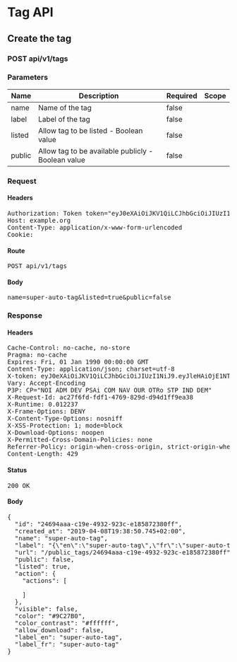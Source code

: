 # Tag API

## Create the tag

### POST api/v1/tags

### Parameters

| Name | Description | Required | Scope |
|------|-------------|----------|-------|
| name | Name of the tag | false |  |
| label | Label of the tag | false |  |
| listed | Allow tag to be listed - Boolean value | false |  |
| public | Allow tag to be available publicly - Boolean value | false |  |

### Request

#### Headers

<pre>Authorization: Token token=&quot;eyJ0eXAiOiJKV1QiLCJhbGciOiJIUzI1NiJ9.eyJleHAiOjE1NTQ3NTk1MzAsImlhdCI6MTU1NDc0NTEzMCwidXNlcl9pZCI6IjFhNTg4ZDViLTdlYjMtNGE1ZS1iMjQ0LWM5MjQ1YWFjMmE2MCIsImFiaWxpdGllcyI6eyJ0YWdzIjp7ImF1dG9fdGFnIjoic3VwZXItYXV0by10YWcifX19.I-ZWG4KbIlRNTWhHfPgaYIiRkleaimaKSCDik1dKnSM&quot;
Host: example.org
Content-Type: application/x-www-form-urlencoded
Cookie: </pre>

#### Route

<pre>POST api/v1/tags</pre>

#### Body

<pre>name=super-auto-tag&listed=true&public=false</pre>

### Response

#### Headers

<pre>Cache-Control: no-cache, no-store
Pragma: no-cache
Expires: Fri, 01 Jan 1990 00:00:00 GMT
Content-Type: application/json; charset=utf-8
X-token: eyJ0eXAiOiJKV1QiLCJhbGciOiJIUzI1NiJ9.eyJleHAiOjE1NTQ3NTk1MzAsImlhdCI6MTU1NDc0NTEzMCwidXNlcl9pZCI6IjFhNTg4ZDViLTdlYjMtNGE1ZS1iMjQ0LWM5MjQ1YWFjMmE2MCIsImFiaWxpdGllcyI6eyJ0YWdzIjp7ImF1dG9fdGFnIjoic3VwZXItYXV0by10YWcifX19.I-ZWG4KbIlRNTWhHfPgaYIiRkleaimaKSCDik1dKnSM
Vary: Accept-Encoding
P3P: CP=&quot;NOI ADM DEV PSAi COM NAV OUR OTRo STP IND DEM&quot;
X-Request-Id: ac27f6fd-fdf1-4769-829d-d94d1ff9ea38
X-Runtime: 0.012237
X-Frame-Options: DENY
X-Content-Type-Options: nosniff
X-XSS-Protection: 1; mode=block
X-Download-Options: noopen
X-Permitted-Cross-Domain-Policies: none
Referrer-Policy: origin-when-cross-origin, strict-origin-when-cross-origin
Content-Length: 429</pre>

#### Status

<pre>200 OK</pre>

#### Body

<pre>{
  "id": "24694aaa-c19e-4932-923c-e185872380ff",
  "created_at": "2019-04-08T19:38:50.745+02:00",
  "name": "super-auto-tag",
  "label": "{\"en\":\"super-auto-tag\",\"fr\":\"super-auto-tag\"}",
  "url": "/public_tags/24694aaa-c19e-4932-923c-e185872380ff",
  "public": false,
  "listed": true,
  "action": {
    "actions": [

    ]
  },
  "visible": false,
  "color": "#9C27B0",
  "color_contrast": "#ffffff",
  "allow_download": false,
  "label_en": "super-auto-tag",
  "label_fr": "super-auto-tag"
}</pre>
